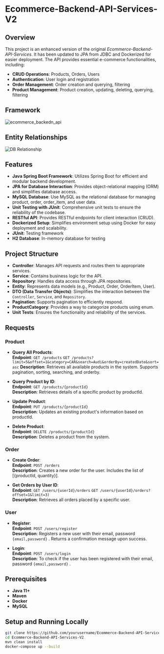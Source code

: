 # Ecommerce-Backend-API-Services-V2

## Overview
This project is an enhanced version of the original *Ecommerce-Backend-API-Services*. It has been updated to JPA from JDBC and Dockerized for easier deployment. The API provides essential e-commerce functionalities, including:

- **CRUD Operations**: Products, Orders, Users
- **Authentication**: User login and registration
- **Order Management**: Order creation and querying, filtering
- **Product Management**: Product creation, updating, deleting, querying, filtering
  

## Framework

![ecommerce_backedn_api](https://github.com/user-attachments/assets/92feb922-a987-4ccc-a705-742847a3d9bc)


## Entity Relationships
![DB Relationship](https://github.com/user-attachments/assets/1a46ce9e-fa79-431d-b7f3-f43c49281a46)

## Features

- **Java Spring Boot Framework**: Utilizes Spring Boot for efficient and modular backend development.
- **JPA for Database Interaction**: Provides object-relational mapping (ORM) and simplifies database access.
- **MySQL Database**: Use MySQL as the relational database for managing product, order, order_item, and user data.
- **Unit Testing with JUnit**: Comprehensive unit tests to ensure the reliability of the codebase.
- **RESTful API**: Provides RESTful endpoints for client interaction (CRUD).
- **Dockerized Setup**: Simplifies environment setup using Docker for easy deployment and scalability.
- **JUnit**: Testing framework
- **H2 Database**: In-memory database for testing



## Project Structure

- **Controller**: Manages API requests and routes them to appropriate services.
- **Service**: Contains business logic for the API.
- **Repository**: Handles data access through JPA repositories.
- **Entity**: Represents data models (e.g., Product, Order, OrderItem, User).
- **DTO (Data Transfer Objects)**: Simplifies the interaction between the `Controller`, `Service`, and `Repository`.
- **Pagination**: Supports pagination to efficiently respond.
- **ProductCategory**: Provides a way to categorize products using enum.
- **Unit Tests**: Ensures the functionality and reliability of the services.

## Requests

### Product
- **Query All Products**:  
  **Endpoint**: `GET /products`  `GET /products?limit=5&offset=1&category=CAR&search=Audi&orderBy=createdDate&sort=asc`
  **Description**: Retrieves all available products in the system. Supports pagination, sorting, searching, and orderby.

- **Query Product by ID**:  
  **Endpoint**: `GET /products/{productId}`  
  **Description**: Retrieves details of a specific product by productId.

- **Update Product**:  
  **Endpoint**: `PUT /products/{productId}`  
  **Description**: Updates an existing product's information based on productId.

- **Delete Product**:  
  **Endpoint**: `DELETE /products/{productId}`  
  **Description**: Deletes a product from the system. 

### Order
- **Create Order**:  
  **Endpoint**: `POST /orders`  
  **Description**: Creates a new order for the user. Includes the list of [{productId, quantity}].

- **Get Orders by User ID**:  
  **Endpoint**: `GET /users/{userId}/orders`  `GET /users/{userId}/orders?offset=1&limit=3)`  
  **Description**: Retrieves all orders placed by a specific user.

### User
- **Register**:  
  **Endpoint**: `POST /users/register`  
  **Description**: Registers a new user with their email, password `{email,password}` . Returns a confirmation message upon success.

- **Login**:  
  **Endpoint**: `POST /users/login`  
  **Description**: To check if the user has been registered with their email, password `{email,password}` .




## Prerequisites

- **Java 11+**
- **Maven**
- **Docker**
- **MySQL**

## Setup and Running Locally

   ```bash
   git clone https://github.com/yourusername/Ecommerce-Backend-API-Services-V2.git
   cd Ecommerce-Backend-API-Services-V2
   mvn clean install
   docker-compose up --build
   ```
